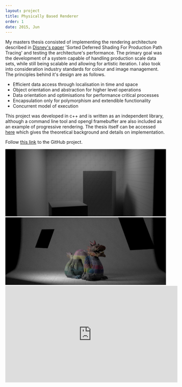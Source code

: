 ```yaml
---
layout: project
title: Physically Based Renderer
order: 1
date: 2015, Jun
---
```


My masters thesis consisted of implementing the rendering architecture described in [Disney's paper](http://www.fxguide.com/featured/disneys-new-production-renderer-hyperion-yes-disney/) 'Sorted Deferred Shading For Production Path Tracing' and testing the architecture's performance. The primary goal was the development of a system capable of handling production scale data sets, while still being scalable and allowing for artistic iteration. I also took into consideration industry standards for colour and image management. The principles behind it's design are as follows.

- Efficient data access through localisation in time and space
- Object orientation and abstraction for higher level operations
- Data orientation and optimisations for performance critical processes
- Encapsulation only for polymorphism and extendible functionality
- Concurrent model of execution

This project was developed in c++ and is written as an independent library, although a command line tool and opengl framebuffer are also included as an example of progressive rendering. The thesis itself can be accessed [here](/assets/data/bainbridge_joshua_thesis.pdf) which gives the theoretical background and details on implementation.

Follow [this link](https://github.com/joshbainbridge/msc-project) to the GitHub project.

<p id="media">
<img src="/assets/img/image_one.jpg" alt="@title" width="540px">
<img src="/assets/img/image_two.jpg" alt="@title" width="540px">
<iframe src="https://player.vimeo.com/video/137107761?color=ffffff&title=0&byline=0&portrait=0" width="540" height="303" frameborder="0" webkitallowfullscreen mozallowfullscreen allowfullscreen></iframe>
</p>